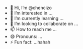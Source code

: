 - 👋 Hi, I’m @chencizo
- 👀 I’m interested in ...
- 🌱 I’m currently learning ...
- 💞️ I’m looking to collaborate on ...
- 📫 How to reach me ...
- 😄 Pronouns: ...
- ⚡ Fun fact: ...hahah

<!---
chencizo/chencizo is a ✨ special ✨ repository because its `README.md` (this file) appears on your GitHub profile.
You can click the Preview link to take a look at your changes.
--->
